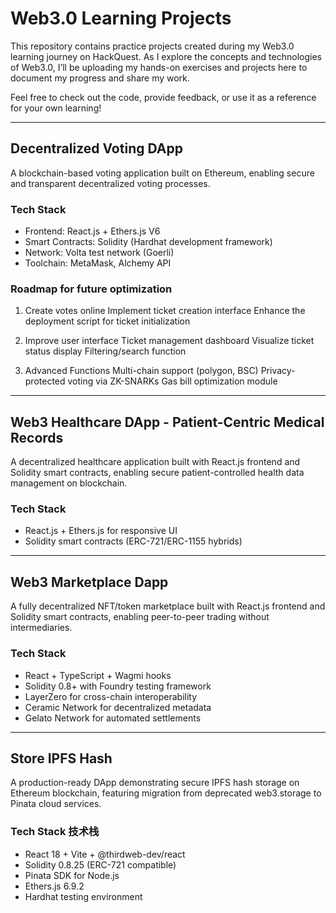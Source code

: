 # Web3.0 Learning Projects  

This repository contains practice projects created during my Web3.0 learning journey on HackQuest. As I explore the concepts and technologies of Web3.0, I’ll be uploading my hands-on exercises and projects here to document my progress and share my work.  

Feel free to check out the code, provide feedback, or use it as a reference for your own learning!  

---

## Decentralized Voting DApp

A blockchain-based voting application built on Ethereum, enabling secure and transparent decentralized voting processes.

### Tech Stack

- Frontend: React.js + Ethers.js V6
- Smart Contracts: Solidity (Hardhat development framework)
- Network: Volta test network (Goerli)
- Toolchain: MetaMask, Alchemy API

### Roadmap for future optimization

1. Create votes online
Implement ticket creation interface
Enhance the deployment script for ticket initialization

2. Improve user interface
Ticket management dashboard
Visualize ticket status display
Filtering/search function

3. Advanced Functions
Multi-chain support (polygon, BSC)
Privacy-protected voting via ZK-SNARKs
Gas bill optimization module

---

## Web3 Healthcare DApp - Patient-Centric Medical Records

A decentralized healthcare application built with React.js frontend and Solidity smart contracts, enabling secure patient-controlled health data management on blockchain.  

### Tech Stack

- React.js + Ethers.js for responsive UI  
- Solidity smart contracts (ERC-721/ERC-1155 hybrids)  

---

## Web3 Marketplace Dapp

A fully decentralized NFT/token marketplace built with React.js frontend and Solidity smart contracts, enabling peer-to-peer trading without intermediaries.


### Tech Stack
- React + TypeScript + Wagmi hooks
- Solidity 0.8+ with Foundry testing framework
- LayerZero for cross-chain interoperability
- Ceramic Network for decentralized metadata
- Gelato Network for automated settlements

---

## Store IPFS Hash

A production-ready DApp demonstrating secure IPFS hash storage on Ethereum blockchain, featuring migration from deprecated web3.storage to Pinata cloud services.

### Tech Stack  技术栈
- React 18 + Vite + @thirdweb-dev/react
- Solidity 0.8.25 (ERC-721 compatible)
- Pinata SDK for Node.js
- Ethers.js 6.9.2  
- Hardhat testing environment